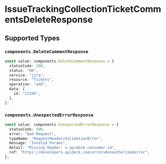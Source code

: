 # IssueTrackingCollectionTicketCommentsDeleteResponse


## Supported Types

### `components.DeleteCommentResponse`

```typescript
const value: components.DeleteCommentResponse = {
  statusCode: 200,
  status: "OK",
  service: "jira",
  resource: "Tickets",
  operation: "add",
  data: {
    id: "12345",
  },
};
```

### `components.UnexpectedErrorResponse`

```typescript
const value: components.UnexpectedErrorResponse = {
  statusCode: 400,
  error: "Bad Request",
  typeName: "RequestHeadersValidationError",
  message: "Invalid Params",
  detail: "Missing Header: x-apideck-consumer-id",
  ref: "https://developers.apideck.com/errors#unauthorizederror",
};
```

